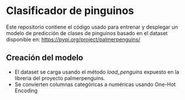 # Clasificador de pinguinos

Este repositorio contiene el código usado para entrenar y desplegar un modelo de predicción de clases de pinguinos basado en el dataset disponible en: https://pypi.org/project/palmerpenguins/

## Creación del modelo

* El dataset se carga usando el método *load_penguins* expuesto en la libreria del proyecto palmerpenguins.
* Se convierten columnas categóricas a numéricas usando One-Hot Encoding
